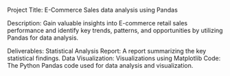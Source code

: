 Project Title: E-Commerce Sales data analysis using Pandas

Description:
Gain valuable insights into E-commerce retail sales performance and identify key trends, patterns, and opportunities by utilizing Pandas for data analysis.

Deliverables:
Statistical Analysis Report: A report summarizing the key statistical findings.
Data Visualization: Visualizations using Matplotlib
Code: The Python Pandas code used for data analysis and visualization.